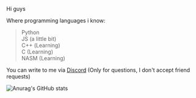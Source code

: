 Hi guys

Where programming languages i know:
> Python<br>
> JS (a little bit)<br>
> С++ (Learning)<br>
> C (Learning)<br>
> NASM (Learning)

You can write to me via [Discord](https://discord.com/users/750080996002758740 "fork#4561") (Only for questions, I don't accept friend requests)

![Anurag's GitHub stats](https://github-readme-stats.vercel.app/api?username=tryingcatch&show_icons=true&theme=cobalt&hide_border=true)
